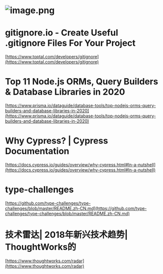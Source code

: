 # ![image.png](https://cdn.nlark.com/yuque/0/2020/png/132503/1605580771412-3f7cf037-9e3f-4cb2-9e96-fb3410f995fb.png#height=719&id=Du0D0&margin=%5Bobject%20Object%5D&name=image.png&originHeight=719&originWidth=1080&originalType=binary&size=988587&status=done&style=none&width=1080)
# gitignore.io - Create Useful .gitignore Files For Your Project
[https://www.toptal.com/developers/gitignore](https://www.toptal.com/developers/gitignore)
# Top 11 Node.js ORMs, Query Builders & Database Libraries in 2020
[https://www.prisma.io/dataguide/database-tools/top-nodejs-orms-query-builders-and-database-libraries-in-2020](https://www.prisma.io/dataguide/database-tools/top-nodejs-orms-query-builders-and-database-libraries-in-2020)
# Why Cypress? | Cypress Documentation
[https://docs.cypress.io/guides/overview/why-cypress.html#In-a-nutshell](https://docs.cypress.io/guides/overview/why-cypress.html#In-a-nutshell)
# type-challenges
[https://github.com/type-challenges/type-challenges/blob/master/README.zh-CN.md](https://github.com/type-challenges/type-challenges/blob/master/README.zh-CN.md)
# 技术雷达| 2018年新兴技术趋势| ThoughtWorks的
[https://www.thoughtworks.com/radar](https://www.thoughtworks.com/radar)<br />

